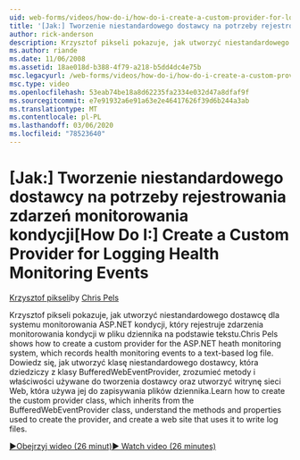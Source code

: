 ```yaml
---
uid: web-forms/videos/how-do-i/how-do-i-create-a-custom-provider-for-logging-health-monitoring-events
title: '[Jak:] Tworzenie niestandardowego dostawcy na potrzeby rejestrowania zdarzeń monitorowania kondycji | Microsoft Docs'
author: rick-anderson
description: Krzysztof pikseli pokazuje, jak utworzyć niestandardowego dostawcę dla systemu monitorowania ASP.NET kondycji, który rejestruje zdarzenia monitorowania kondycji w pliku dziennika na podstawie tekstu. Le...
ms.author: riande
ms.date: 11/06/2008
ms.assetid: 18ae018d-b388-4f79-a218-b5dd4dc4e75b
msc.legacyurl: /web-forms/videos/how-do-i/how-do-i-create-a-custom-provider-for-logging-health-monitoring-events
msc.type: video
ms.openlocfilehash: 53eab74be18a8d62235fa2334e032d47a8dfaf9f
ms.sourcegitcommit: e7e91932a6e91a63e2e46417626f39d6b244a3ab
ms.translationtype: MT
ms.contentlocale: pl-PL
ms.lasthandoff: 03/06/2020
ms.locfileid: "78523640"
---
```

# <a name="how-do-i-create-a-custom-provider-for-logging-health-monitoring-events"></a><span data-ttu-id="8a32b-104">[Jak:] Tworzenie niestandardowego dostawcy na potrzeby rejestrowania zdarzeń monitorowania kondycji</span><span class="sxs-lookup"><span data-stu-id="8a32b-104">[How Do I:] Create a Custom Provider for Logging Health Monitoring Events</span></span>

<span data-ttu-id="8a32b-105">[Krzysztof pikseli](https://twitter.com/chrispels)</span><span class="sxs-lookup"><span data-stu-id="8a32b-105">by [Chris Pels](https://twitter.com/chrispels)</span></span>

<span data-ttu-id="8a32b-106">Krzysztof pikseli pokazuje, jak utworzyć niestandardowego dostawcę dla systemu monitorowania ASP.NET kondycji, który rejestruje zdarzenia monitorowania kondycji w pliku dziennika na podstawie tekstu.</span><span class="sxs-lookup"><span data-stu-id="8a32b-106">Chris Pels shows how to create a custom provider for the ASP.NET heath monitoring system, which records health monitoring events to a text-based log file.</span></span> <span data-ttu-id="8a32b-107">Dowiedz się, jak utworzyć klasę niestandardowego dostawcy, która dziedziczy z klasy BufferedWebEventProvider, zrozumieć metody i właściwości używane do tworzenia dostawcy oraz utworzyć witrynę sieci Web, która używa jej do zapisywania plików dziennika.</span><span class="sxs-lookup"><span data-stu-id="8a32b-107">Learn how to create the custom provider class, which inherits from the BufferedWebEventProvider class, understand the methods and properties used to create the provider, and create a web site that uses it to write log files.</span></span>

[<span data-ttu-id="8a32b-108">&#9654;Obejrzyj wideo (26 minut)</span><span class="sxs-lookup"><span data-stu-id="8a32b-108">&#9654; Watch video (26 minutes)</span></span>](https://channel9.msdn.com/Blogs/ASP-NET-Site-Videos/how-do-i-create-a-custom-provider-for-logging-health-monitoring-events)
